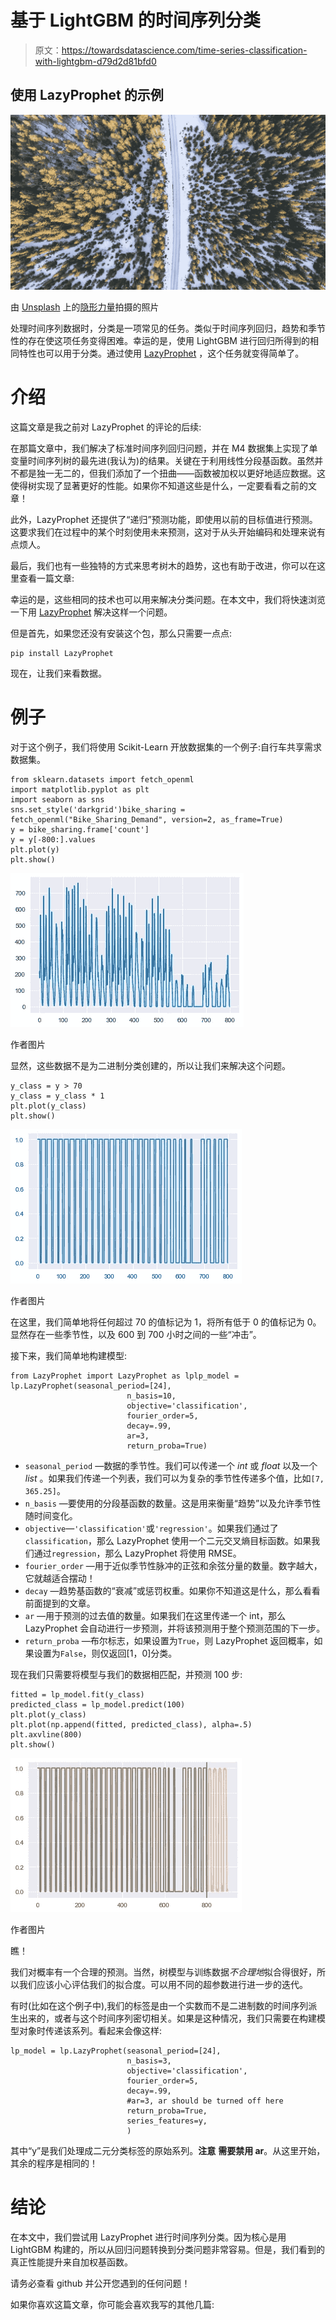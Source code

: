 # 基于 LightGBM 的时间序列分类

> 原文：<https://towardsdatascience.com/time-series-classification-with-lightgbm-d79d2d81bfd0>

## 使用 LazyProphet 的示例

![](img/48389f15f0ea32d9b09100080b5001a4.png)

由 [Unsplash](https://unsplash.com/s/photos/colorful-trees?utm_source=unsplash&utm_medium=referral&utm_content=creditCopyText) 上的[隐形力量](https://unsplash.com/@invisiblepower?utm_source=unsplash&utm_medium=referral&utm_content=creditCopyText)拍摄的照片

处理时间序列数据时，分类是一项常见的任务。类似于时间序列回归，趋势和季节性的存在使这项任务变得困难。幸运的是，使用 LightGBM 进行回归所得到的相同特性也可以用于分类。通过使用 [LazyProphet](https://github.com/tblume1992/LazyProphet) ，这个任务就变得简单了。

# 介绍

这篇文章是我之前对 LazyProphet 的评论的后续:

[](/lazyprophet-time-series-forecasting-with-lightgbm-3745bafe5ce5)  

在那篇文章中，我们解决了标准时间序列回归问题，并在 M4 数据集上实现了单变量时间序列树的最先进(我认为)的结果。关键在于利用线性分段基函数。虽然并不都是独一无二的，但我们添加了一个扭曲——函数被加权以更好地适应数据。这使得树实现了显著更好的性能。如果你不知道这些是什么，一定要看看之前的文章！

此外，LazyProphet 还提供了“递归”预测功能，即使用以前的目标值进行预测。这要求我们在过程中的某个时刻使用未来预测，这对于从头开始编码和处理来说有点烦人。

最后，我们也有一些独特的方式来思考树木的趋势，这也有助于改进，你可以在这里查看一篇文章:

[](/handling-trends-in-tree-based-time-series-forecasting-fea5e4c066fb)  

幸运的是，这些相同的技术也可以用来解决分类问题。在本文中，我们将快速浏览一下用 [LazyProphet](https://github.com/tblume1992/LazyProphet) 解决这样一个问题。

但是首先，如果您还没有安装这个包，那么只需要一点点:

```
pip install LazyProphet
```

现在，让我们来看数据。

# 例子

对于这个例子，我们将使用 Scikit-Learn 开放数据集的一个例子:自行车共享需求数据集。

```
from sklearn.datasets import fetch_openml
import matplotlib.pyplot as plt
import seaborn as sns
sns.set_style('darkgrid')bike_sharing = fetch_openml("Bike_Sharing_Demand", version=2, as_frame=True)
y = bike_sharing.frame['count']
y = y[-800:].values
plt.plot(y)
plt.show()
```

![](img/5a82832d5fc84298061c165dc7ba74dd.png)

作者图片

显然，这些数据不是为二进制分类创建的，所以让我们来解决这个问题。

```
y_class = y > 70
y_class = y_class * 1
plt.plot(y_class)
plt.show()
```

![](img/127a2307b217dc0de955b9658cd3badb.png)

作者图片

在这里，我们简单地将任何超过 70 的值标记为 1，将所有低于 0 的值标记为 0。显然存在一些季节性，以及 600 到 700 小时之间的一些“冲击”。

接下来，我们简单地构建模型:

```
from LazyProphet import LazyProphet as lplp_model = lp.LazyProphet(seasonal_period=[24],
                          n_basis=10,
                          objective='classification',
                          fourier_order=5,
                          decay=.99,
                          ar=3,
                          return_proba=True)
```

*   `seasonal_period` —数据的季节性。我们可以传递一个 *int* 或 *float* 以及一个 *list* 。如果我们传递一个列表，我们可以为复杂的季节性传递多个值，比如`[7, 365.25]`。
*   `n_basis` —要使用的分段基函数的数量。这是用来衡量“趋势”以及允许季节性随时间变化。
*   `objective`—`'classification'`或`'regression'`。如果我们通过了`classification`，那么 LazyProphet 使用一个二元交叉熵目标函数。如果我们通过`regression`，那么 LazyProphet 将使用 RMSE。
*   `fourier_order` —用于近似季节性脉冲的正弦和余弦分量的数量。数字越大，它就越适合摆动！
*   `decay` —趋势基函数的“衰减”或惩罚权重。如果你不知道这是什么，那么看看前面提到的文章。
*   `ar` —用于预测的过去值的数量。如果我们在这里传递一个 int，那么 LazyProphet 会自动进行一步预测，并将该预测用于整个预测范围的下一步。
*   `return_proba` —布尔标志，如果设置为`True`，则 LazyProphet 返回概率，如果设置为`False`，则仅返回[1，0]分类。

现在我们只需要将模型与我们的数据相匹配，并预测 100 步:

```
fitted = lp_model.fit(y_class)
predicted_class = lp_model.predict(100)
plt.plot(y_class)
plt.plot(np.append(fitted, predicted_class), alpha=.5)
plt.axvline(800)
plt.show()
```

![](img/4e29255a8b9ae488b2fa9b44432b09ac.png)

作者图片

瞧！

我们对概率有一个合理的预测。当然，树模型与训练数据*不合理地*拟合得很好，所以我们应该小心评估我们的拟合度。可以用不同的超参数进行进一步的迭代。

有时(比如在这个例子中),我们的标签是由一个实数而不是二进制数的时间序列派生出来的，或者与这个时间序列密切相关。如果是这种情况，我们只需要在构建模型对象时传递该系列。看起来会像这样:

```
lp_model = lp.LazyProphet(seasonal_period=[24],
                          n_basis=3,
                          objective='classification',
                          fourier_order=5,
                          decay=.99,
                          #ar=3, ar should be turned off here
                          return_proba=True,
                          series_features=y,
                          )
```

其中“y”是我们处理成二元分类标签的原始系列。**注意** **需要禁用 ar**。从这里开始，其余的程序是相同的！

# 结论

在本文中，我们尝试用 LazyProphet 进行时间序列分类。因为核心是用 LightGBM 构建的，所以从回归问题转换到分类问题非常容易。但是，我们看到的真正性能提升来自加权基函数。

请务必查看 github 并公开您遇到的任何问题！

如果你喜欢这篇文章，你可能会喜欢我写的其他几篇:

[](/gradient-boosted-arima-for-time-series-forecasting-e093f80772f6)  [](/thymeboost-a0529353bf34) 